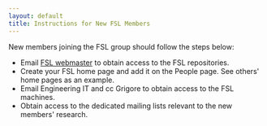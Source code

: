 ```yaml
---
layout: default
title: Instructions for New FSL Members
---
```


New members joining the FSL group should follow the steps below:

- Email [FSL webmaster](people/xiaohong-chen/index.html) to obtain access to the FSL repositories.
- Create your FSL home page and add it on the People page. See others' home pages as an example.
- Email Engineering IT and cc Grigore to obtain access to the FSL machines.
- Obtain access to the dedicated mailing lists relevant to the new members' research.
